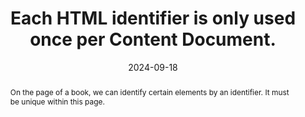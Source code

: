 ---
N: '229'
Rubrique: Structure et code
title: Each HTML identifier is only used once per Content Document. 
abstract: On the page of a book, we can identify certain elements by an identifier. It must be unique within this page.
categories: ["Code and structure"]
agrege: O4229-E074
opquast: '4 229'
indiceebook: '74'
description: "Rule n° 074"
before: "073"
weight: "074"
after: "075"
actif: '1'
layout: rules
date: 2024-09-18
tags: ["display"]
objectif: ["Avoid display problems", "
Guarantee access to the identified element"]
Meo: ["Assign unique identifiers to each element in the code of HTML pages ensuring that no identifiers are reused within that page."]
Controle: ["Check the source code of the epub HTML page:
No HTML identifier must be used more than once. Or EpubCheck"]
epubcheck: 
ace: 
Source: ["Opquast"]
Referentiel: [""]
Steps: ["", ""]
---